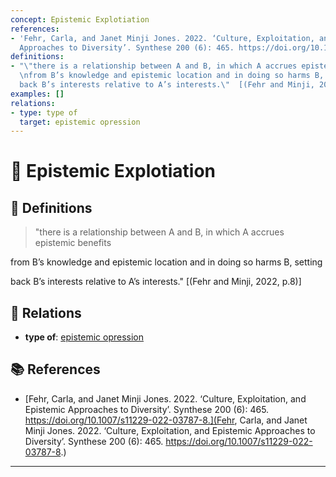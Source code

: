 ```yaml
---
concept: Epistemic Explotiation
references:
- 'Fehr, Carla, and Janet Minji Jones. 2022. ‘Culture, Exploitation, and Epistemic
  Approaches to Diversity’. Synthese 200 (6): 465. https://doi.org/10.1007/s11229-022-03787-8.'
definitions:
- "\"there is a relationship between A and B, in which A accrues epistemic benefits\r\
  \nfrom B’s knowledge and epistemic location and in doing so harms B, setting\r\n\
  back B’s interests relative to A’s interests.\"  [(Fehr and Minji, 2022, p.8)]"
examples: []
relations:
- type: type of
  target: epistemic opression
---
```


# 🧠 Epistemic Explotiation

## 📖 Definitions

> "there is a relationship between A and B, in which A accrues epistemic benefits
from B’s knowledge and epistemic location and in doing so harms B, setting
back B’s interests relative to A’s interests."  [(Fehr and Minji, 2022, p.8)]

## 🔗 Relations

- **type of**: [epistemic opression](./epistemic-opression.md)

## 📚 References

- [Fehr, Carla, and Janet Minji Jones. 2022. ‘Culture, Exploitation, and Epistemic Approaches to Diversity’. Synthese 200 (6): 465. https://doi.org/10.1007/s11229-022-03787-8.](Fehr, Carla, and Janet Minji Jones. 2022. ‘Culture, Exploitation, and Epistemic Approaches to Diversity’. Synthese 200 (6): 465. https://doi.org/10.1007/s11229-022-03787-8.)


---

<script src="https://giscus.app/client.js"
        data-repo="natesheehan/conceptcartography"
        data-repo-id="R_kgDOPB5QiQ"
        data-category="General"
        data-category-id="DIC_kwDOPB5Qic4CsAxd"
        data-mapping="pathname"
        data-strict="0"
        data-reactions-enabled="1"
        data-emit-metadata="0"
        data-input-position="bottom"
        data-theme="catppuccin_mocha"
        data-lang="en"
        crossorigin="anonymous"
        async>
</script>
